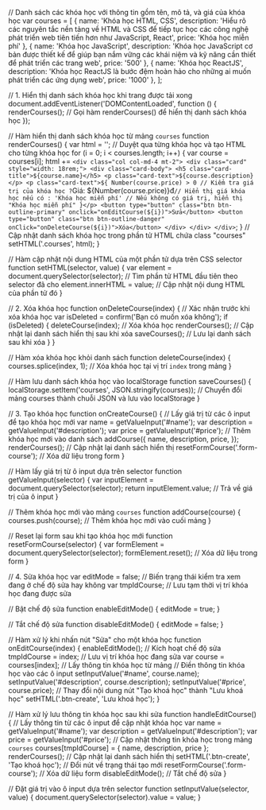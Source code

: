 // Danh sách các khóa học với thông tin gồm tên, mô tả, và giá của khóa học
var courses = [
    {
        name: 'Khóa học HTML, CSS',
        description: 'Hiểu rõ các nguyên tắc nền tảng về HTML và CSS để tiếp tục học các công nghệ phát triển web tiên tiến hơn như JavaScript, React',
        price: 'Khóa học miễn phí'
    },
    {
        name: 'Khóa học JavaScript',
        description: 'Khóa học JavaScript cơ bản được thiết kế để giúp bạn nắm vững các khái niệm và kỹ năng cần thiết để phát triển các trang web',
        price: '500'
    },
    {
        name: 'Khóa học ReactJS',
        description: 'Khóa học ReactJS là bước đệm hoàn hảo cho những ai muốn phát triển các ứng dụng web',
        price: '1000'
    },
];

// 1. Hiển thị danh sách khóa học khi trang được tải xong
document.addEventListener('DOMContentLoaded', function () {
    renderCourses(); // Gọi hàm renderCourses() để hiển thị danh sách khóa học
});

// Hàm hiển thị danh sách khóa học từ mảng `courses`
function renderCourses() {
    var html = '';
    // Duyệt qua từng khóa học và tạo HTML cho từng khóa học
    for (i = 0; i < courses.length; i++) {
        var course = courses[i];
        html += `
        <div class="col col-md-4 mt-2">
            <div class="card" style="width: 18rem;">
                <div class="card-body">
                    <h5 class="card-title">${course.name}</h5>
                    <p class="card-text">${course.description}</p>
                    <p class="card-text">${
                        Number(course.price) > 0 // Kiểm tra giá trị của khóa học
                        ? `Giá: ${Number(course.price)}đ` // Hiển thị giá khóa học nếu có
                        : 'Khóa học miễn phí' // Nếu không có giá trị, hiển thị "Khóa học miễn phí"
                    }</p>
                    <button type="button" class="btn btn-outline-primary" onclick="onEditCourse(${i})">Sửa</button>
                    <button type="button" class="btn btn-outline-danger" onClick="onDeleteCourse(${i})">Xóa</button>
                </div>
            </div>
        </div>
        `;
    }
    // Cập nhật danh sách khóa học trong phần tử HTML chứa class "courses"
    setHTML('.courses', html); 
}

// Hàm cập nhật nội dung HTML của một phần tử dựa trên CSS selector
function setHTML(selector, value) {
    var element = document.querySelector(selector); // Tìm phần tử HTML đầu tiên theo selector đã cho
    element.innerHTML = value; // Cập nhật nội dung HTML của phần tử đó
}

// 2. Xóa khóa học
function onDeleteCourse(index) {
    // Xác nhận trước khi xóa khóa học
    var isDeleted = confirm('Bạn có muốn xóa không');
    if (isDeleted) {
        deleteCourse(index); // Xóa khóa học
        renderCourses(); // Cập nhật lại danh sách hiển thị sau khi xóa
        saveCourses(); // Lưu lại danh sách sau khi xóa
    }
} 

// Hàm xóa khóa học khỏi danh sách
function deleteCourse(index) {
    courses.splice(index, 1); // Xóa khóa học tại vị trí `index` trong mảng
}

// Hàm lưu danh sách khóa học vào localStorage
function saveCourses() {
    localStorage.setItem('courses', JSON.stringify(courses)); // Chuyển đổi mảng courses thành chuỗi JSON và lưu vào localStorage
} 

// 3. Tạo khóa học
function onCreateCourse() {
    // Lấy giá trị từ các ô input để tạo khóa học mới
    var name = getValueInput('#name');
    var description = getValueInput('#description');
    var price = getValueInput('#price');
    // Thêm khóa học mới vào danh sách
    addCourse({
        name, 
        description,
        price,
    });
    renderCourses(); // Cập nhật lại danh sách hiển thị
    resetFormCourse('.form-course'); // Xóa dữ liệu trong form
}

// Hàm lấy giá trị từ ô input dựa trên selector
function getValueInput(selector) {
    var inputElement = document.querySelector(selector);
    return inputElement.value; // Trả về giá trị của ô input
}

// Thêm khóa học mới vào mảng `courses`
function addCourse(course) {  
    courses.push(course); // Thêm khóa học mới vào cuối mảng
}

// Reset lại form sau khi tạo khóa học mới
function resetFormCourse(selector) {
    var formElement = document.querySelector(selector);
    formElement.reset(); // Xóa dữ liệu trong form
} 

// 4. Sửa khóa học 
var editMode = false; // Biến trạng thái kiểm tra xem đang ở chế độ sửa hay không
var tmpIdCourse; // Lưu tạm thời vị trí khóa học đang được sửa

// Bật chế độ sửa
function enableEditMode() {
    editMode = true;
}

// Tắt chế độ sửa
function disableEditMode() {
    editMode = false;
}

// Hàm xử lý khi nhấn nút "Sửa" cho một khóa học
function onEditCourse(index) {
    enableEditMode(); // Kích hoạt chế độ sửa
    tmpIdCourse = index; // Lưu vị trí khóa học đang sửa
    var course = courses[index]; // Lấy thông tin khóa học từ mảng
    // Điền thông tin khóa học vào các ô input
    setInputValue('#name', course.name);
    setInputValue('#description', course.description);
    setInputValue('#price', course.price);
    // Thay đổi nội dung nút "Tạo khoá học" thành "Lưu khoá học"
    setHTML('.btn-create', 'Lưu khoá học');
}

// Hàm xử lý lưu thông tin khóa học sau khi sửa
function handleEditCourse() {
    // Lấy thông tin từ các ô input để cập nhật khóa học
    var name = getValueInput('#name');
    var description = getValueInput('#description');
    var price = getValueInput('#price');
    // Cập nhật thông tin khóa học trong mảng `courses`
    courses[tmpIdCourse] = { name, description, price };
    renderCourses(); // Cập nhật lại danh sách hiển thị
    setHTML('.btn-create', 'Tạo khoá học'); // Đổi nút về trạng thái tạo mới
    resetFormCourse('.form-course'); // Xóa dữ liệu form
    disableEditMode(); // Tắt chế độ sửa
}

// Đặt giá trị vào ô input dựa trên selector
function setInputValue(selector, value) {
    document.querySelector(selector).value = value;
}
